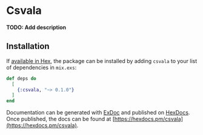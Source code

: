 # Csvala

**TODO: Add description**

## Installation

If [available in Hex](https://hex.pm/docs/publish), the package can be installed
by adding `csvala` to your list of dependencies in `mix.exs`:

```elixir
def deps do
  [
    {:csvala, "~> 0.1.0"}
  ]
end
```

Documentation can be generated with [ExDoc](https://github.com/elixir-lang/ex_doc)
and published on [HexDocs](https://hexdocs.pm). Once published, the docs can
be found at [https://hexdocs.pm/csvala](https://hexdocs.pm/csvala).

